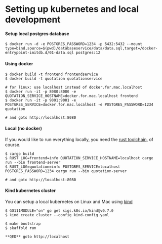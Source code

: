 # Setting up kubernetes and local development

#### Setup local postgres database

```
$ docker run -d -e POSTGRES_PASSWORD=1234 -p 5432:5432 --mount type=bind,source=$(pwd)/databaseservice/data/data.sql,target=/docker-entrypoint-initdb.d/01-data.sql postgres:12
```

#### Using docker

```shell
$ docker build -t frontend frontendservice
$ docker build -t quotation quotationservice

# for linux: use localhost instead of docker.for.mac.localhost
$ docker run -it -p 8080:8080 -e QUOTATION_SERVICE_HOSTNAME=docker.for.mac.localhost frontend
$ docker run -it -p 9001:9001 -e POSTGRES_SERVICE=docker.for.mac.localhost -e POSTGRES_PASSWORD=1234 quotation

# and goto http://localhost:8080
```

#### Local (no docker)

If you would like to run everything locally, you need the
[rust toolchain](https://rustup.rs/), of course.

```shell
$ cargo build
$ RUST_LOG=frontend=info QUOTATION_SERVICE_HOSTNAME=localhost cargo run --bin frontend-server
$ RUST_LOG=quotation=info POSTGRES_SERVICE=localhost POSTGRES_PASSWORD=1234 cargo run --bin quotation-server

# and goto http://localhost:8080
```

#### Kind kubernetes cluster

You can setup a local kubernetes on Linux and Mac using [kind][kind]

```shell
$ GO111MODULE="on" go get sigs.k8s.io/kind@v0.7.0
$ kind create cluster --config kind-config.yaml

$ make bootstrap
$ skaffold run

**QED** goto http://localhost
```

[kind]: https://github.com/kubernetes-sigs/kind
